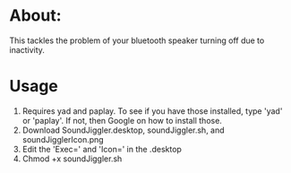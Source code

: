 # About:

This tackles the problem of your bluetooth speaker turning off due to inactivity.

# Usage

1.  Requires yad and paplay.  To see if you have those installed, type 'yad' or 'paplay'.  If not, then Google on how to install those.
2.  Download SoundJiggler.desktop, soundJiggler.sh, and soundJigglerIcon.png
3.  Edit the 'Exec=' and 'Icon=' in the .desktop
4.  Chmod +x soundJiggler.sh
